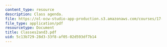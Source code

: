 ```yaml
---
content_type: resource
description: Class agenda.
file: https://ol-ocw-studio-app-production.s3.amazonaws.com/courses/17-918-new-global-agenda-exploring-21st-century-challenges-through-innovations-in-information-technologies-january-iap-2006/5c13b72928d333f8af0502d593df7b14_Classes2and3.pdf
file_type: application/pdf
resourcetype: Document
title: Classes2and3.pdf
uid: 5c13b729-28d3-33f8-af05-02d593df7b14
---
```

